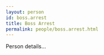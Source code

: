 ```yaml
---
layout: person
id: boss.arrest
title: Boss Arrest
permalink: people/boss.arrest.html
---
```


Person details...